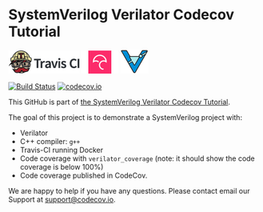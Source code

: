 # SystemVerilog Verilator Codecov Tutorial

[![Travis CI logo](TravisCI.png)](https://travis-ci.org)
![Whitespace](Whitespace.png)
[![Codecov logo](Codecov.png)](https://www.codecov.io)
![Whitespace](Whitespace.png)
[![Verilator logo](verilator_56x48-min.png)](https://verilator.org)

[![Build Status](https://travis-ci.org/verilator/example-systemverilog.svg?branch=master)](https://travis-ci.org/verilator/example-systemverilog)
[![codecov.io](https://codecov.io/github/verilator/example-systemverilog/coverage.svg?branch=master)](https://codecov.io/github/verilator/example-systemverilog?branch=master)

This GitHub is part of [the SystemVerilog Verilator Codecov Tutorial](https://github.com/verilator/example-systemverilog).

The goal of this project is to demonstrate a SystemVerilog project with:
 * Verilator
 * C++ compiler: `g++`
 * Travis-CI running Docker
 * Code coverage with `verilator_coverage` (note: it should show the code coverage is below 100%)
 * Code coverage published in CodeCov.

We are happy to help if you have any questions. Please contact email our Support at [support@codecov.io](mailto:support@codecov.io).
